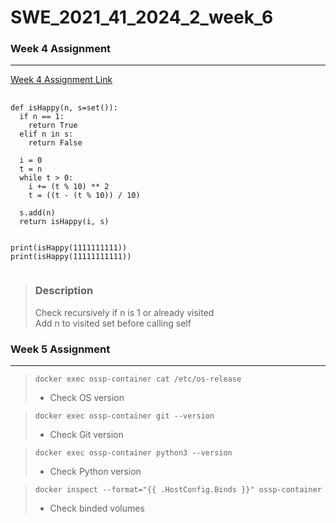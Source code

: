 # SWE_2021_41_2024_2_week_6

### Week 4 Assignment
---
[Week 4 Assignment Link](https://github.com/sinakivi/SWE_2021_41_2024_2_week_4/)

<pre>
  <code>
def isHappy(n, s=set()):
  if n == 1:
    return True
  elif n in s:
    return False

  i = 0
  t = n
  while t > 0:
    i += (t % 10) ** 2
    t = ((t - (t % 10)) / 10)

  s.add(n)
  return isHappy(i, s)


print(isHappy(1111111111))
print(isHappy(11111111111))
  </code>
</pre>

> ### Description
> Check recursively if n is 1 or already visited
> <br>
> Add n to visited set before calling self

### Week 5 Assignment
---

> <pre><code>docker exec ossp-container cat /etc/os-release</code></pre>
> - Check OS version

> <pre><code>docker exec ossp-container git --version</code></pre>
> - Check Git version

> <pre><code>docker exec ossp-container python3 --version</code></pre>
> - Check Python version

> <pre><code>docker inspect --format="{{ .HostConfig.Binds }}" ossp-container</code></pre>
> - Check binded volumes
